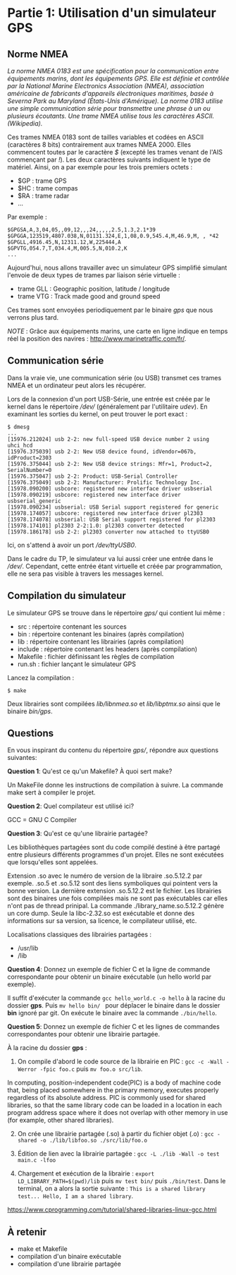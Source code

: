# Partie 1: Utilisation d'un simulateur GPS

## Norme NMEA

*La norme NMEA 0183 est une spécification pour la communication entre
équipements marins, dont les équipements GPS. Elle est définie et contrôlée
par la National Marine Electronics Association (NMEA), association américaine
de fabricants d'appareils électroniques maritimes, basée à Severna Park au
Maryland (États-Unis d'Amérique). La norme 0183 utilise une simple communication
série pour transmettre une phrase à un ou plusieurs écoutants. Une trame NMEA
utilise tous les caractères ASCII. (Wikipedia).*

Ces trames NMEA 0183 sont de tailles variables et codées en ASCII (caractères
8 bits) contrairement aux trames NMEA 2000. Elles commencent toutes par le
caractère *$* (excepté les trames venant de l'AIS commençant par *!*). Les deux
caractères suivants indiquent le type de matériel. Ainsi, on a par exemple pour
les trois premiers octets :

  * $GP : trame GPS
  * $HC : trame compas
  * $RA : trame radar
  * ...

Par exemple :

````
$GPGSA,A,3,04,05,,09,12,,,24,,,,,2.5,1.3,2.1*39
$GPGGA,123519,4807.038,N,01131.324,E,1,08,0.9,545.4,M,46.9,M, , *42
$GPGLL,4916.45,N,12311.12,W,225444,A
$GPVTG,054.7,T,034.4,M,005.5,N,010.2,K
...
````

Aujourd'hui, nous allons travailler avec un simulateur GPS simplifié simulant
l'envoie de deux types de trames par liaison série virtuelle :

  * trame GLL : Geographic position, latitude / longitude
  * trame VTG : Track made good and ground speed

Ces trames sont envoyées periodiquement par le binaire *gps* que nous verrons
plus tard.

*NOTE* : Grâce aux équipements marins, une carte en ligne indique en temps réel
la position des navires : http://www.marinetraffic.com/fr/.

## Communication série

Dans la vraie vie, une communication série (ou USB) transmet ces trames NMEA
et un ordinateur peut alors les récupérer.

Lors de la connexion d'un port USB-Série, une entrée est créée par le kernel
dans le répertoire */dev/* (généralement par l'utilitaire *udev*). En examinant
les sorties du kernel, on peut trouver le port exact :

````
$ dmesg
...
[15976.212024] usb 2-2: new full-speed USB device number 2 using uhci_hcd
[15976.375039] usb 2-2: New USB device found, idVendor=067b, idProduct=2303
[15976.375044] usb 2-2: New USB device strings: Mfr=1, Product=2, SerialNumber=0
[15976.375047] usb 2-2: Product: USB-Serial Controller
[15976.375049] usb 2-2: Manufacturer: Prolific Technology Inc.
[15978.090200] usbcore: registered new interface driver usbserial
[15978.090219] usbcore: registered new interface driver usbserial_generic
[15978.090234] usbserial: USB Serial support registered for generic
[15978.174057] usbcore: registered new interface driver pl2303
[15978.174078] usbserial: USB Serial support registered for pl2303
[15978.174101] pl2303 2-2:1.0: pl2303 converter detected
[15978.186178] usb 2-2: pl2303 converter now attached to ttyUSB0
````

Ici, on s'attend à avoir un port */dev/ttyUSB0*.

Dans le cadre du TP, le simulateur va lui aussi créer une entrée dans
le */dev/*. Cependant, cette entrée étant virtuelle et créée par programmation,
elle ne sera pas visible à travers les messages kernel.


## Compilation du simulateur

Le simulateur GPS se trouve dans le répertoire *gps/* qui contient lui
même :

  * src : répertoire contenant les sources
  * bin : répertoire contenant les binaires (après compilation)
  * lib : répertoire contenant les librairies (après compilation)
  * include : répertoire contenant les headers (après compilation)
  * Makefile : fichier définissant les règles de compilation
  * run.sh : fichier lançant le simulateur GPS

Lancez la compilation :

````
$ make
````

Deux librairies sont compilées *lib/libnmea.so* et *lib/libptmx.so* ainsi que
le binaire *bin/gps*.

## Questions

En vous inspirant du contenu du répertoire *gps/*, répondre aux questions
suivantes:

**Question 1**: Qu'est ce qu'un Makefile? À quoi sert make?

Un MakeFile donne les instructions de compilation à suivre. La commande make sert à compiler le projet.

**Question 2**: Quel compilateur est utilisé ici? 

GCC = GNU C Compiler

**Question 3**: Qu'est ce qu'une librairie partagée? 

Les bibliothèques partagées sont du code compilé destiné à être partagé entre plusieurs différents programmes d'un projet. Elles ne sont exécutées que lorsqu'elles sont appelées. 

Extension .so avec le numéro de version de la libraire .so.5.12.2 par exemple. .so.5 et .so.5.12 sont des liens symboliques qui pointent vers la bonne version. La dernière extension .so.5.12.2 est le fichier. Les librairies sont des binaires une fois compilées mais ne sont pas exécutables car elles n'ont pas de thread prinipal. La commande ./library_name.so.5.12.2 génère un core dump. Seule la libc-2.32.so est exécutable et donne des informations sur sa version, sa licence, le compilateur utilisé, etc.

Localisations classiques des librairies partagées :
* /usr/lib
* /lib

**Question 4**: Donnez un exemple de fichier C et la ligne de commande
                correspondante pour obtenir un binaire exécutable (un hello
                world par exemple).

Il suffit d'exécuter la commande ```gcc hello_world.c -o hello``` à la racine du dossier **gps**.
Puis ```mv hello bin/ ``` pour déplacer le binaire dans le dossier **bin** ignoré par git.
On exécute le binaire avec la commande ```./bin/hello```.

**Question 5**: Donnez un exemple de fichier C et les lignes de commandes
                correspondantes pour obtenir une librairie partagée.
                
À la racine du dossier **gps** :
1. On compile d'abord le code source de la librairie en PIC : ```gcc -c -Wall -Werror -fpic foo.c``` puis ```mv foo.o src/lib```.

In computing, position-independent code(PIC) is a body of machine code that, being placed somewhere in the primary memory, executes properly regardless of its absolute address. PIC is commonly used for shared libraries, so that the same library code can be loaded in a location in each program address space where it does not overlap with other memory in use (for example, other shared libraries). 

2. On crée une librairie partagée (.so) à partir du fichier objet (.o) : ```gcc -shared -o ./lib/libfoo.so ./src/lib/foo.o```

3. Édition de lien avec la librairie partagée : ```gcc -L ./lib -Wall -o test main.c -lfoo```

4. Chargement et exécution de la librairie : ```export LD_LIBRARY_PATH=$(pwd)/lib``` puis ```mv test bin/``` puis
```./bin/test```. Dans le terminal, on a alors la sortie suivante : ```This is a shared library test... Hello, I am a shared library```.

https://www.cprogramming.com/tutorial/shared-libraries-linux-gcc.html


## À retenir

  * make et Makefile
  * compilation d'un binaire exécutable
  * compilation d'une librairie partagée
